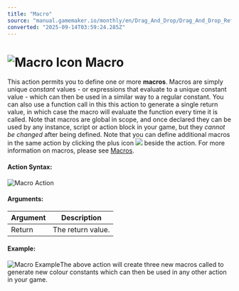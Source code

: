 ```yaml
---
title: "Macro"
source: "manual.gamemaker.io/monthly/en/Drag_And_Drop/Drag_And_Drop_Reference/Common/Macro.htm"
converted: "2025-09-14T03:59:24.285Z"
---
```


# ![Macro Icon](../../../assets/Images/Scripting_Reference/Drag_And_Drop/Reference/Common/i_Common_Macro.png) Macro

This action permits you to define one or more **macros**. Macros are simply unique _constant_ values - or expressions that evaluate to a unique constant value - which can then be used in a similar way to a regular constant. You can also use a function call in this this action to generate a single return value, in which case the macro will evaluate the function every time it is called. Note that macros are global in scope, and once declared they can be used by any instance, script or action block in your game, but they _cannot be changed_ after being defined. Note that you can define additional macros in the same action by clicking the plus icon ![](../../../assets/Images/Scripting_Reference/Drag_And_Drop/Reference/Icon_Expand_Arguments.png) beside the action. For more information on macros, please see [Macros](../../../GameMaker_Language/GML_Overview/Variables/Constants.htm#h).

#### Action Syntax:

![Macro Action](../../../assets/Images/Scripting_Reference/Drag_And_Drop/Reference/Common/a_Common_Macro.png)

#### Arguments:

| Argument | Description |
| --- | --- |
| Return | The return value. |

#### Example:

![Macro Example](../../../assets/Images/Scripting_Reference/Drag_And_Drop/Reference/Common/e_Common_Macro.png)The above action will create three new macros called to generate new colour constants which can then be used in any other action in your game.